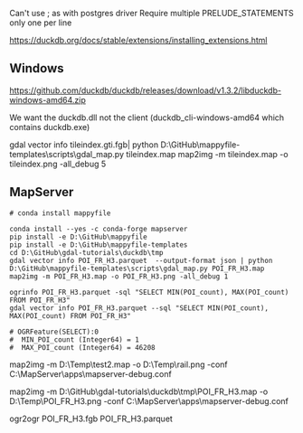 Can't use ; as with postgres driver
Require multiple PRELUDE_STATEMENTS
only one per line




https://duckdb.org/docs/stable/extensions/installing_extensions.html

## Windows

https://github.com/duckdb/duckdb/releases/download/v1.3.2/libduckdb-windows-amd64.zip

We want the duckdb.dll not the client (duckdb_cli-windows-amd64 which contains duckdb.exe)


gdal vector info tileindex.gti.fgb| python D:\GitHub\mappyfile-templates\scripts\gdal_map.py tileindex.map
map2img -m tileindex.map -o tileindex.png -all_debug 5

## MapServer

```
# conda install mappyfile

conda install --yes -c conda-forge mapserver
pip install -e D:\GitHub\mappyfile
pip install -e D:\GitHub\mappyfile-templates
cd D:\GitHub\gdal-tutorials\duckdb\tmp
gdal vector info POI_FR_H3.parquet  --output-format json | python D:\GitHub\mappyfile-templates\scripts\gdal_map.py POI_FR_H3.map
map2img -m POI_FR_H3.map -o POI_FR_H3.png -all_debug 1

ogrinfo POI_FR_H3.parquet -sql "SELECT MIN(POI_count), MAX(POI_count) FROM POI_FR_H3"
gdal vector info POI_FR_H3.parquet --sql "SELECT MIN(POI_count), MAX(POI_count) FROM POI_FR_H3"

# OGRFeature(SELECT):0
#  MIN_POI_count (Integer64) = 1
#  MAX_POI_count (Integer64) = 46208
```

map2img -m D:\Temp\test2.map  -o D:\Temp\rail.png -conf C:\MapServer\apps\mapserver-debug.conf

map2img -m D:\GitHub\gdal-tutorials\duckdb\tmp\POI_FR_H3.map  -o D:\Temp\POI_FR_H3.png -conf C:\MapServer\apps\mapserver-debug.conf


ogr2ogr POI_FR_H3.fgb POI_FR_H3.parquet